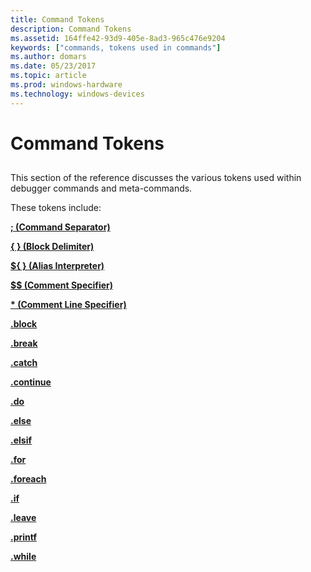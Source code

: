 ```yaml
---
title: Command Tokens
description: Command Tokens
ms.assetid: 164ffe42-93d9-405e-8ad3-965c476e9204
keywords: ["commands, tokens used in commands"]
ms.author: domars
ms.date: 05/23/2017
ms.topic: article
ms.prod: windows-hardware
ms.technology: windows-devices
---
```


# Command Tokens


## <span id="ddk_command_tokens_dbg"></span><span id="DDK_COMMAND_TOKENS_DBG"></span>


This section of the reference discusses the various tokens used within debugger commands and meta-commands.

These tokens include:

[**; (Command Separator)**](----command-separator-.md)

[**{ } (Block Delimiter)**](------block-delimiter-.md)

[**${ } (Alias Interpreter)**](-------alias-interpreter-.md)

[**$$ (Comment Specifier)**](-----comment-specifier-.md)

[**\* (Comment Line Specifier)**](----comment-line-specifier-.md)

[**.block**](-block.md)

[**.break**](https://msdn.microsoft.com/library/windows/hardware/ff556242)

[**.catch**](-catch.md)

[**.continue**](-continue.md)

[**.do**](-do.md)

[**.else**](-else.md)

[**.elsif**](-elsif.md)

[**.for**](-for.md)

[**.foreach**](-foreach.md)

[**.if**](-if.md)

[**.leave**](-leave.md)

[**.printf**](-printf.md)

[**.while**](-while.md)

 

 





